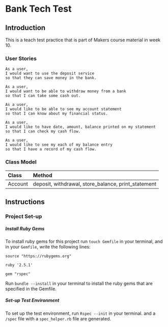 # Bank Tech Test

## Introduction
This is a teach test practice that is part of Makers course material in week 10.

### User Stories
```
As a user,
I would want to use the deposit service
so that they can save money in the bank.
```
```
As a user,
I would want to be able to withdraw money from a bank
so that I can take some cash out.
```
```
As a user,
I would like to be able to see my account statement
so that I can know about my financial status.
```
```
As a user,
I would like to have date, amount, balance printed on my statement
so that I can check my cash flow.
```
```
As a user,
I would like to see my each of my balance entry
so that I have a record of my cash flow.
```
### Class Model

|Class|Method|
|:----|:----|
|Account|deposit, withdrawal, store_balance, print_statement|

## Instructions

### Project Set-up
##### Install Ruby Gems
To install ruby gems for this project run `touch Gemfile` in your terminal, and in your `Gemfile`, write the following lines:
```
source "https://rubygems.org"

ruby '2.5.1'

gem "rspec"
```

Run `bundle --install` in your terminal to install the ruby gems that are specified in the Gemfile.

##### Set-up Test Environment
To set up the test environment, run `Rspec --init` in your terminal. and a `/spec` file with a `spec_helper.rb` file are generated.
